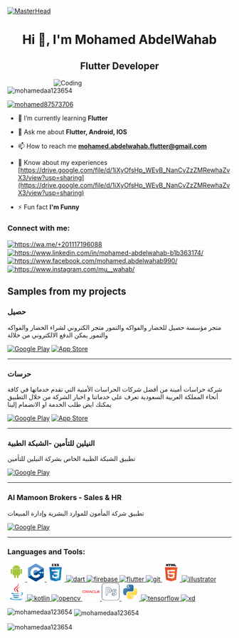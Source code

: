 [![MasterHead](https://miro.medium.com/max/1400/1*vkfI4nFNheC5v0p7wzDtGg.gif)](https://rishavchanda.io)

<h1 align="center">Hi 👋, I'm Mohamed AbdelWahab</h1>
<h2 align="center">Flutter Developer</h3>
<img align="right" alt="Coding" width="400" src="https://camo.githubusercontent.com/c1dcb74cc1c1835b1d716f5051499a2814c683c806b15f04b0eba492863703e9/68747470733a2f2f63646e2e6472696262626c652e636f6d2f75736572732f3733303730332f73637265656e73686f74732f363538313234332f6176656e746f2e676966">

<p align="left"> <img src="https://komarev.com/ghpvc/?username=mohamedaa123654&label=Profile%20views&color=0e75b6&style=flat" alt="mohamedaa123654" /> </p>

<p align="left"> <a href="https://twitter.com/mohamed87573706" target="blank"><img src="https://img.shields.io/twitter/follow/mohamed87573706?logo=twitter&style=for-the-badge" alt="mohamed87573706" /></a> </p>

- 🌱 I’m currently learning **Flutter**

- 💬 Ask me about **Flutter, Android, IOS**

- 📫 How to reach me **mohamed.abdelwahab.flutter@gmail.com**

- 📄 Know about my experiences [https://drive.google.com/file/d/1iXyOfsHp_WEvB_NanCvZzZMRewhaZvX3/view?usp=sharing](https://drive.google.com/file/d/1iXyOfsHp_WEvB_NanCvZzZMRewhaZvX3/view?usp=sharing)

- ⚡ Fun fact **I'm Funny**

<h3 align="left">Connect with me:</h3>
<p align="left">
<a href="https://wa.me/+201117196088" target="blank"><img align="center" src="https://raw.githubusercontent.com/rahuldkjain/github-profile-readme-generator/master/src/images/icons/Social/whatsapp.svg" alt="https://wa.me/+201117196088" height="30" width="40" /></a><a href="https://www.linkedin.com/in/mohamed-abdelwahab-b1b363174/" target="blank"><img align="center" src="https://raw.githubusercontent.com/rahuldkjain/github-profile-readme-generator/master/src/images/icons/Social/linked-in-alt.svg" alt="https://www.linkedin.com/in/mohamed-abdelwahab-b1b363174/" height="30" width="40" /></a>
<a href="https://fb.com/https://www.facebook.com/mohamed.abdelwahab990/" target="blank"><img align="center" src="https://raw.githubusercontent.com/rahuldkjain/github-profile-readme-generator/master/src/images/icons/Social/facebook.svg" alt="https://www.facebook.com/mohamed.abdelwahab990/" height="30" width="40" /></a>
<a href="https://instagram.com/https://www.instagram.com/mu__wahab/" target="blank"><img align="center" src="https://raw.githubusercontent.com/rahuldkjain/github-profile-readme-generator/master/src/images/icons/Social/instagram.svg" alt="https://www.instagram.com/mu__wahab/" height="30" width="40" /></a>
</p>

<h2> Samples from my projects </h2>

### حصيل

 متجر مؤسسة حصيل للخضار والفواكه والتمور متجر الكتروني لشراء الخضار والفواكه والتمور يمكن الدفع الالكتروني من خلالة 

<p><a href="https://play.google.com/store/apps/details?id=com.hasseel.hasseel" target="_blank"><img alt="Google Play" src="https://img.shields.io/badge/Get%20it%20on%20google%20play-blue.svg?style=for-the-badge&logo=google-play" /></a> <a href="https://apps.apple.com/us/app/%D8%AD%D8%B5%D9%8A%D9%84-%D9%84%D9%84%D8%AE%D8%B6%D8%A7%D8%B1-%D9%88%D8%A7%D9%84%D9%81%D9%88%D8%A7%D9%83%D8%A9-%D8%A7%D9%84%D8%B7%D8%A7%D8%B2%D8%AC%D8%A9/id1664139272" target="_blank"><img alt="App Store" src="https://img.shields.io/badge/Get%20it%20on%20app%20store-black.svg?style=for-the-badge&logo=app-store&logoColor=white" /></a><p>

<hr>


### حرسات

 شركة حراسات أمينة من أفضل شركات الحراسات الأمنية التي تقدم خدماتها في كافة أنحاء المملكة العربية السعودية تعرف على خدماتنا و اخبار الشركة من خلال التطبيق يمكنك ايض طلب الخدمة او الانضمام إلينا 

<p><a href="https://play.google.com/store/apps/details?id=com.loqman.security" target="_blank"><img alt="Google Play" src="https://img.shields.io/badge/Get%20it%20on%20google%20play-blue.svg?style=for-the-badge&logo=google-play" /></a> <a href="https://apps.apple.com/us/app/%D8%AD%D8%B1%D8%A7%D8%B3%D8%A7%D8%AA-%D8%A7%D9%85%D9%86%D9%8A%D8%A9/id1548021678" target="_blank"><img alt="App Store" src="https://img.shields.io/badge/Get%20it%20on%20app%20store-black.svg?style=for-the-badge&logo=app-store&logoColor=white" /></a><p>

<hr>

### النيلين للتأمين -الشبكة الطبية

 تطبيق الشبكة الطبية الخاص بشركة النيلين للتأمين

<p><a href="https://play.google.com/store/apps/details?id=com.elnilein.app" target="_blank"><img alt="Google Play" src="https://img.shields.io/badge/Get%20it%20on%20google%20play-blue.svg?style=for-the-badge&logo=google-play" /></a><p>

<hr>

### Al Mamoon Brokers - Sales & HR

تطبيق شركة المأمون للموارد البشرية وإدارة المبيعات

<p><a href="https://play.google.com/store/apps/details?id=com.mamoon.sales" target="_blank"><img alt="Google Play" src="https://img.shields.io/badge/Get%20it%20on%20google%20play-blue.svg?style=for-the-badge&logo=google-play" /></a><p>

<hr>

<h3 align="left">Languages and Tools:</h3>
<p align="left"> <a href="https://developer.android.com" target="_blank" rel="noreferrer"> <img src="https://raw.githubusercontent.com/devicons/devicon/master/icons/android/android-original-wordmark.svg" alt="android" width="40" height="40"/> </a> <a href="https://www.w3schools.com/cpp/" target="_blank" rel="noreferrer"> <img src="https://raw.githubusercontent.com/devicons/devicon/master/icons/cplusplus/cplusplus-original.svg" alt="cplusplus" width="40" height="40"/> </a> <a href="https://www.w3schools.com/css/" target="_blank" rel="noreferrer"> <img src="https://raw.githubusercontent.com/devicons/devicon/master/icons/css3/css3-original-wordmark.svg" alt="css3" width="40" height="40"/> </a> <a href="https://dart.dev" target="_blank" rel="noreferrer"> <img src="https://www.vectorlogo.zone/logos/dartlang/dartlang-icon.svg" alt="dart" width="40" height="40"/> </a> <a href="https://firebase.google.com/" target="_blank" rel="noreferrer"> <img src="https://www.vectorlogo.zone/logos/firebase/firebase-icon.svg" alt="firebase" width="40" height="40"/> </a> <a href="https://flutter.dev" target="_blank" rel="noreferrer"> <img src="https://www.vectorlogo.zone/logos/flutterio/flutterio-icon.svg" alt="flutter" width="40" height="40"/> </a> <a href="https://git-scm.com/" target="_blank" rel="noreferrer"> <img src="https://www.vectorlogo.zone/logos/git-scm/git-scm-icon.svg" alt="git" width="40" height="40"/> </a> <a href="https://www.w3.org/html/" target="_blank" rel="noreferrer"> <img src="https://raw.githubusercontent.com/devicons/devicon/master/icons/html5/html5-original-wordmark.svg" alt="html5" width="40" height="40"/> </a> <a href="https://www.adobe.com/in/products/illustrator.html" target="_blank" rel="noreferrer"> <img src="https://www.vectorlogo.zone/logos/adobe_illustrator/adobe_illustrator-icon.svg" alt="illustrator" width="40" height="40"/> </a> <a href="https://www.java.com" target="_blank" rel="noreferrer"> <img src="https://raw.githubusercontent.com/devicons/devicon/master/icons/java/java-original.svg" alt="java" width="40" height="40"/> </a> <a href="https://kotlinlang.org" target="_blank" rel="noreferrer"> <img src="https://www.vectorlogo.zone/logos/kotlinlang/kotlinlang-icon.svg" alt="kotlin" width="40" height="40"/> </a> <a href="https://opencv.org/" target="_blank" rel="noreferrer"> <img src="https://www.vectorlogo.zone/logos/opencv/opencv-icon.svg" alt="opencv" width="40" height="40"/> </a> <a href="https://www.oracle.com/" target="_blank" rel="noreferrer"> <img src="https://raw.githubusercontent.com/devicons/devicon/master/icons/oracle/oracle-original.svg" alt="oracle" width="40" height="40"/> </a> <a href="https://www.photoshop.com/en" target="_blank" rel="noreferrer"> <img src="https://raw.githubusercontent.com/devicons/devicon/master/icons/photoshop/photoshop-line.svg" alt="photoshop" width="40" height="40"/> </a> <a href="https://www.python.org" target="_blank" rel="noreferrer"> <img src="https://raw.githubusercontent.com/devicons/devicon/master/icons/python/python-original.svg" alt="python" width="40" height="40"/> </a> <a href="https://www.tensorflow.org" target="_blank" rel="noreferrer"> <img src="https://www.vectorlogo.zone/logos/tensorflow/tensorflow-icon.svg" alt="tensorflow" width="40" height="40"/> </a> <a href="https://www.adobe.com/products/xd.html" target="_blank" rel="noreferrer"> <img src="https://cdn.worldvectorlogo.com/logos/adobe-xd.svg" alt="xd" width="40" height="40"/> </a> </p>

<p><img align="left" src="https://github-readme-stats.vercel.app/api/top-langs?username=mohamedaa123654&show_icons=true&locale=en&layout=compact" alt="mohamedaa123654" /></p>

<p>&nbsp;<img align="center" src="https://github-readme-stats.vercel.app/api?username=mohamedaa123654&show_icons=true&locale=en" alt="mohamedaa123654" /></p>

<p><img align="center" src="https://github-readme-streak-stats.herokuapp.com/?user=mohamedaa123654&" alt="mohamedaa123654" /></p>
